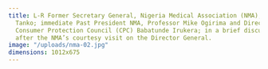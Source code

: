 ```yaml
---
title: L-R Former Secretary General, Nigeria Medical Association (NMA), Dr. Yusuf
  Tanko; immediate Past President NMA, Professor Mike Ogirima and Director General,
  Consumer Protection Council (CPC) Babatunde Irukera; in a brief discussion soon
  after the NMA’s courtesy visit on the Director General.
image: "/uploads/nma-02.jpg"
dimensions: 1012x675
---
```


